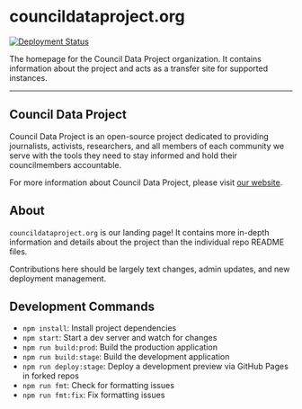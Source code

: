 # councildataproject.org

[![Deployment Status](https://github.com/CouncilDataProject/councildataproject.github.io/workflows/Build%20and%20Deploy/badge.svg)](https://github.com/CouncilDataProject/councildataproject.github.io/actions)

The homepage for the Council Data Project organization. It contains information about the project and acts as a transfer site for supported instances.

---

## Council Data Project

Council Data Project is an open-source project dedicated to providing journalists, activists, researchers, and all members of each community we serve with the tools they need to stay informed and hold their councilmembers accountable.

For more information about Council Data Project, please visit [our website](https://councildataproject.org/).

## About

`councildataproject.org` is our landing page! It contains more in-depth information and details about the project than the individual repo README files.

Contributions here should be largely text changes, admin updates, and new deployment management.

## Development Commands

- `npm install`: Install project dependencies
- `npm start`: Start a dev server and watch for changes
- `npm run build:prod`: Build the production application
- `npm run build:stage`: Build the development application
- `npm run deploy:stage`: Deploy a development preview via GitHub Pages in forked repos
- `npm run fmt`: Check for formatting issues
- `npm run fmt:fix`: Fix formatting issues
